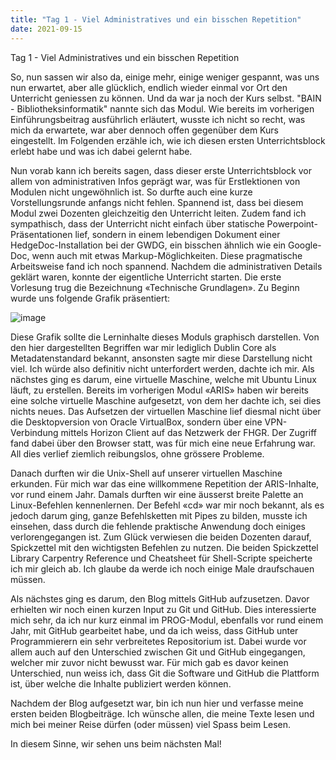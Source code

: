 ```yaml
---
title: "Tag 1 - Viel Administratives und ein bisschen Repetition"
date: 2021-09-15
---
```


Tag 1 - Viel Administratives und ein bisschen Repetition

So, nun sassen wir also da, einige mehr, einige weniger gespannt, was uns nun erwartet, aber alle glücklich, endlich wieder einmal vor Ort den Unterricht geniessen zu können. Und da war ja noch der Kurs selbst. "BAIN - Bibliotheksinformatik" nannte sich das Modul. Wie bereits im vorherigen Einführungsbeitrag ausführlich erläutert, wusste ich nicht so recht, was mich da erwartete, war aber dennoch offen gegenüber dem Kurs eingestellt. Im Folgenden erzähle ich, wie ich diesen ersten Unterrichtsblock erlebt habe und was ich dabei gelernt habe. 

Nun vorab kann ich bereits sagen, dass dieser erste Unterrichtsblock vor allem von administrativen Infos geprägt war, was für Erstlektionen von Modulen nicht ungewöhnlich ist. So durfte auch eine kurze Vorstellungsrunde anfangs nicht fehlen. Spannend ist, dass bei diesem Modul zwei Dozenten gleichzeitig den Unterricht leiten. Zudem fand ich sympathisch, dass der Unterricht nicht einfach über statische Powerpoint-Präsentationen lief, sondern in einem lebendigen Dokument einer HedgeDoc-Installation bei der GWDG, ein bisschen ähnlich wie ein Google-Doc, wenn auch mit etwas Markup-Möglichkeiten. Diese pragmatische Arbeitsweise fand ich noch spannend. 
Nachdem die administrativen Details geklärt waren, konnte der eigentliche Unterricht starten. Die erste Vorlesung trug die Bezeichnung «Technische Grundlagen». Zu Beginn wurde uns folgende Grafik präsentiert: 

![image](https://user-images.githubusercontent.com/81507183/135353844-fc517c9c-f703-468b-ad11-40f6a8bb3be0.png)

Diese Grafik sollte die Lerninhalte dieses Moduls graphisch darstellen. Von den hier dargestellten Begriffen war mir lediglich Dublin Core als Metadatenstandard bekannt, ansonsten sagte mir diese Darstellung nicht viel. Ich würde also definitiv nicht unterfordert werden, dachte ich mir. 
Als nächstes ging es darum, eine virtuelle Maschine, welche mit Ubuntu Linux läuft, zu erstellen. Bereits im vorherigen Modul «ARIS» haben wir bereits eine solche virtuelle Maschine aufgesetzt, von dem her dachte ich, sei dies nichts neues. Das Aufsetzen der virtuellen Maschine lief diesmal nicht über die Desktopversion von Oracle VirtualBox, sondern über eine VPN-Verbindung mittels Horizon Client auf das Netzwerk der FHGR. Der Zugriff fand dabei über den Browser statt, was für mich eine neue Erfahrung war. All dies verlief ziemlich reibungslos, ohne grössere Probleme.

Danach durften wir die Unix-Shell auf unserer virtuellen Maschine erkunden. Für mich war das eine willkommene Repetition der ARIS-Inhalte, vor rund einem Jahr. Damals durften wir eine äusserst breite Palette an Linux-Befehlen kennenlernen. Der Befehl «cd» war mir noch bekannt, als es jedoch darum ging, ganze Befehlsketten mit Pipes zu bilden, musste ich einsehen, dass durch die fehlende praktische Anwendung doch einiges verlorengegangen ist. Zum Glück verwiesen die beiden Dozenten darauf, Spickzettel mit den wichtigsten Befehlen zu nutzen. Die beiden Spickzettel Library Carpentry Reference und Cheatsheet für Shell-Scripte speicherte ich mir gleich ab. Ich glaube da werde ich noch einige Male draufschauen müssen. 

Als nächstes ging es darum, den Blog mittels GitHub aufzusetzen. Davor erhielten wir noch einen kurzen Input zu Git und GitHub. Dies interessierte mich sehr, da ich nur kurz einmal im PROG-Modul, ebenfalls vor rund einem Jahr, mit GitHub gearbeitet habe, und da ich weiss, dass GitHub unter Programmierern ein sehr verbreitetes Repositorium ist. Dabei wurde vor allem auch auf den Unterschied zwischen Git und GitHub eingegangen, welcher mir zuvor nicht bewusst war. Für mich gab es davor keinen Unterschied, nun weiss ich, dass Git die Software und GitHub die Plattform ist, über welche die Inhalte publiziert werden können. 

Nachdem der Blog aufgesetzt war, bin ich nun hier und verfasse meine ersten beiden Blogbeiträge. Ich wünsche allen, die meine Texte lesen und mich bei meiner Reise dürfen (oder müssen) viel Spass beim Lesen. 

In diesem Sinne, wir sehen uns beim nächsten Mal!


